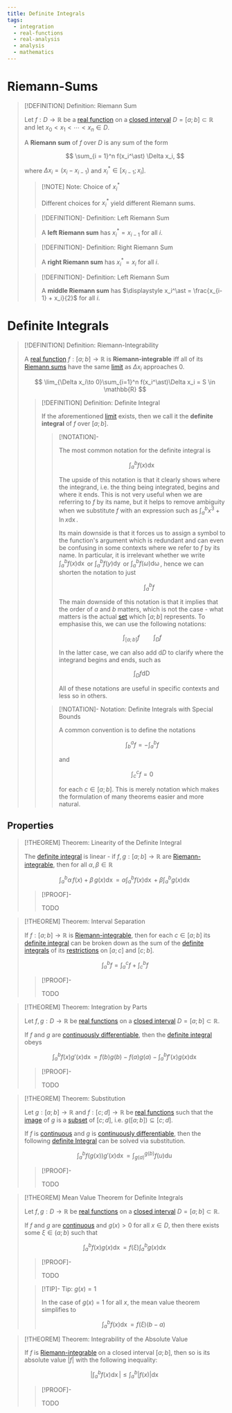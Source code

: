 ```yaml
---
title: Definite Integrals
tags:
  - integration
  - real-functions
  - real-analysis
  - analysis
  - mathematics
---
```


# Riemann-Sums

>[!DEFINITION] Definition: Riemann Sum
>
>Let $f: D \to \mathbb{R}$ be a [real function](../../index.md) on a [closed interval](../../../../../Set%20Theory/Ordering/Intervals.md) $D = [a;b] \subset \mathbb{R}$ and let $x_0 \lt x_1 \lt \cdots \lt x_n \in D$.
>
>A **Riemann sum** of $f$ over $D$ is any sum of the form
>
>$$
>\sum_{i = 1}^n f(x_i^\ast) \Delta x_i,
>$$
>
>where $\Delta x_i = (x_i - x_{i-1})$ and $x_i^\ast \in [x_{i-1};x_i]$.
>
>>[!NOTE] Note: Choice of $x_i^\ast$
>>
>>Different choices for $x_i^\ast$ yield different Riemann sums.
>
>>[!DEFINITION]- Definition: Left Riemann Sum
>>
>>A **left Riemann sum** has $x_i^\ast = x_{i-1}$ for all $i$.
>>
>
>>[!DEFINITION]- Definition: Right Riemann Sum
>>
>>A **right Riemann sum** has $x_i^\ast = x_{i}$ for all $i$.
>>
>
>>[!DEFINITION]- Definition: Left Riemann Sum
>>
>>A **middle Riemann sum** has $\displaystyle x_i^\ast = \frac{x_{i-1} + x_i}{2}$ for all $i$.
>>
>

# Definite Integrals

>[!DEFINITION] Definition: Riemann-Integrability
>
>A [real function](../../index.md) $f: [a;b] \to \mathbb{R}$ is **Riemann-integrable** iff all of its [Riemann sums](./index.md) have the same [limit](../../Limits/index.md) as $\Delta x_i$ approaches $0$.
>
>$$
>\lim_{\Delta x_i\to 0}\sum_{i=1}^n f(x_i^\ast)\Delta x_i = S \in \mathbb{R}
>$$
>
>>[!DEFINITION] Definition: Definite Integral
>>
>>If the aforementioned [limit](../../Limits/index.md) exists, then we call it the **definite integral** of $f$ over $[a;b]$.
>>
>>>[!NOTATION]-
>>>
>>>The most common notation for the definite integral is
>>>
>>>$$
>>>\int_a^b f(x) \mathop{\mathrm{d}x}
>>>$$
>>>
>>>The upside of this notation is that it clearly shows where the integrand, i.e. the thing being integrated, begins and where it ends. This is not very useful when we are referring to $f$ by its name, but it helps to remove ambiguity when we substitute $f$ with an expression such as $\displaystyle \int_a^b x^3 + \ln x \mathop{\mathrm{d}x}$.
>>>
>>>Its main downside is that it forces us to assign a symbol to the function's argument which is redundant and can even be confusing in some contexts where we refer to $f$ by its name. In particular, it is irrelevant whether we write $\displaystyle \int_a^b f(x) \mathop{\mathrm{d}x}$ or $\displaystyle \int_a^b f(y) \mathop{\mathrm{d}y}$ or $\displaystyle \int_a^b f(\omega) \mathop{\mathrm{d}\omega}$, hence we can shorten the notation to just
>>>
>>>$$
>>>\qquad \int_a^b f
>>>$$
>>>
>>>The main downside of this notation is that it implies that the order of $a$ and $b$ matters, which is not the case - what matters is the actual [set](../../../../../Set%20Theory/index.md) which $[a;b]$ represents. To emphasise this, we can use the following notations:
>>>
>>>$$
>>>\int_{[a;b]} f \qquad \int_D f
>>>$$
>>>
>>>In the latter case, we can also add $\mathrm{d}D$ to clarify where the integrand begins and ends, such as
>>>
>>>$$
>>>\int_D f \mathop{\mathrm{d}D}
>>>$$
>>>
>>>All of these notations are useful in specific contexts and less so in others.
>>>
>>
>>>[!NOTATION]- Notation: Definite Integrals with Special Bounds
>>>
>>>A common convention is to define the notations
>>>
>>>$$
>>>\int_b^a f = -\int_a^b f
>>>$$
>>>
>>>and
>>>
>>>$$
>>>\int_c^c f = 0
>>>$$
>>>
>>>for each $c \in [a;b]$. This is merely notation which makes the formulation of many theorems easier and more natural.
>>>
>>
>

## Properties

>[!THEOREM] Theorem: Linearity of the Definite Integral
>
>The [definite integral](./index.md) is linear - if $f,g: [a;b] \to \mathbb{R}$ are [Riemann-integrable](./index.md), then for all $\alpha,\beta \in \mathbb{R}$
>
>$$
>\int_a^b \alpha \, f(x) + \beta\, g(x) \mathop{\mathrm{d}x} = \alpha \int_a^b f(x) \mathop{\mathrm{d}x} + \beta \int_a^b g(x) \mathop{\mathrm{d}x}
>$$
>
>>[!PROOF]-
>>
>>TODO
>>
>

>[!THEOREM] Theorem: Interval Separation
>
>If $f: [a;b] \to \mathbb{R}$ is [Riemann-integrable](./index.md), then for each $c \in [a;b]$ its [definite integral](./index.md) can be broken down as the sum of the [definite integrals](./index.md) of its [restrictions](../../../../Functions/Restriction.md) on $[a;c]$ and $[c;b]$.
>
>$$
>\int_a^b f = \int_a^c f + \int_c^b f
>$$
>
>>[!PROOF]-
>>
>>TODO
>>
>

>[!THEOREM] Theorem: Integration by Parts
>
>Let $f,g: D \to \mathbb{R}$ be [real functions](../../index.md) on a [closed interval](../../../../../Set%20Theory/Ordering/Intervals.md) $D = [a;b] \subset \mathbb{R}$.
>
>
>If $f$ and $g$ are [continuously differentiable](../../Differentiation/index.md), then the [definite integral](./index.md) obeys
>
>$$
>\int_a^b f(x) g'(x) \mathop{\mathrm{d}x} = f(b)g(b) - f(a)g(a) - \int_a^b f'(x)g(x) \mathop{\mathrm{d}x}
>$$
>
>>[!PROOF]-
>>
>>TODO
>>
>

>[!THEOREM] Theorem: Substitution
>
>Let $g: [a;b] \to \mathbb{R}$ and $f: [c;d] \to \mathbb{R}$ be [real functions](../../index.md) such that the [image](../../../../Functions/index.md) of $g$ is a [subset](../../../../../Set%20Theory/index.md) of $[c;d]$, i.e. $g([a;b]) \subseteq [c;d]$.
>
>If $f$ is [continuous](../../Continuity.md) and $g$ is [continuously differentiable](../../Differentiation/index.md), then the following [definite Integral](./index.md) can be solved via substitution.
>
>$$
>\int_a^b f(g(x))g'(x) \mathop{\mathrm{d}x} = \int_{g(a)}^{g(b)} f(u) \mathop{\mathrm{d}u}
>$$
>
>>[!PROOF]-
>>
>>TODO
>>
>

>[!THEOREM] Mean Value Theorem for Definite Integrals
>
>Let $f,g: D \to \mathbb{R}$ be [real functions](../../index.md) on a [closed interval](../../../../../Set%20Theory/Ordering/Intervals.md) $D = [a;b] \subset \mathbb{R}$.
>
>If $f$ and $g$ are [continuous](../../Continuity.md) and $g(x) \gt 0$ for all $x\in D$, then there exists some $\xi \in (a;b)$ such that
>
>$$
>\int_a^b f(x)g(x) \mathop{\mathrm{d}x} = f(\xi)\int_a^b g(x) \mathop{\mathrm{d}x}
>$$
>
>>[!PROOF]-
>>
>>TODO
>>
>
>>[!TIP]- Tip: $g(x) = 1$
>>
>>In the case of $g(x) = 1$ for all $x$, the mean value theorem simplifies to
>>
>>$$
>>\int_a^b f(x) \mathop{\mathrm{d}x} = f(\xi)(b - a)
>>$$
>>

>[!THEOREM] Theorem: Integrability of the Absolute Value
>
>If $f$ is [Riemann-integrable](./index.md) on a closed interval $[a;b]$, then so is its absolute value $|f|$ with the following inequality:
>
>$$\left|\int_a^b f(x) \mathop{\mathrm{d}x} \right| \le \int_a^b |f(x)| \mathop{\mathrm{d}x}$$
>
>>[!PROOF]-
>>
>>TODO
>>
>